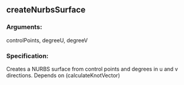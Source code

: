 ## createNurbsSurface
### Arguments: 
controlPoints, degreeU, degreeV
### Specification: 
Creates a NURBS surface from control points and degrees in u and v directions. Depends on (calculateKnotVector)
